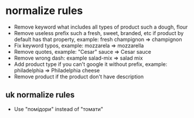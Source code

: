 # normalize rules

- Remove keyword what includes all types of product such a dough, flour
- Remove useless prefix such a fresh, sweet, branded, etc if product by default has that property, example: fresh champignon => champignon
- Fix keyword typos, example: mozzarela => mozzarella
- Remove quotes, example: "Cesar" sauce => Cesar sauce
- Remove wrong dash: example salad-mix => salad mix
- Add product type if you can't google it without prefix, example: philadelphia => Philadelphia cheese
- Remove product if the product don't have description

## uk normalize rules

- Use "помідори" instead of "томати"
